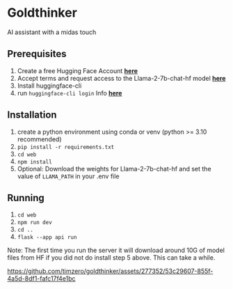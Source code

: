 # Goldthinker
AI assistant with a midas touch

## Prerequisites
1. Create a free Hugging Face Account __[here](https://huggingface.co/)__
2. Accept terms and request access to the Llama-2-7b-chat-hf model __[here](https://huggingface.co/meta-llama/Llama-2-7b-chat-hf)__
3. Install huggingface-cli
4. run `huggingface-cli login` Info __[here](https://huggingface.co/docs/huggingface_hub/quick-start#login)__

## Installation
1. create a python environment using conda or venv (python >= 3.10 recommended)
2. `pip install -r requirements.txt`
3. `cd web`
4. `npm install`
5. Optional: Download the weights for Llama-2-7b-chat-hf and set the value of `LLAMA_PATH` in your .env file

## Running
1. `cd web`
2. `npm run dev`
3. `cd ..`
4. `flask --app api run`

Note: The first time you run the server it will download around 10G of model files from HF if you did not do install step 5 above. This can take a while.



https://github.com/timzero/goldthinker/assets/277352/53c29607-855f-4a5d-8df1-fafc17f4e1bc

